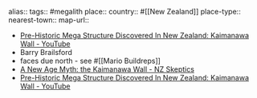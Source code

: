 alias::
tags:: #megalith 
place::
country:: #[[New Zealand]]
place-type::
nearest-town::
map-url::

- [Pre-Historic Mega Structure Discovered In New Zealand: Kaimanawa Wall - YouTube](https://www.youtube.com/watch?v=vTe8BZQ17ak)
- Barry Brailsford
- faces due north - see #[[Mario Buildreps]]
- [A New Age Myth: the Kaimanawa Wall - NZ Skeptics](https://skeptics.nz/journal/issues/41/a-new-age-myth-the-kaimanawa-wall)
- [Pre-Historic Mega Structure Discovered In New Zealand: Kaimanawa Wall - YouTube](https://www.youtube.com/watch?v=vTe8BZQ17ak&t=4s)